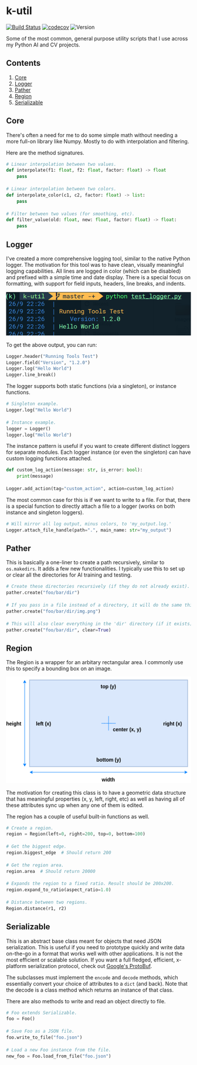 # k-util
[![Build Status](https://travis-ci.org/krinj/k-util.svg?branch=master)](https://travis-ci.org/krinj/k-util) [![codecov](https://codecov.io/gh/krinj/k-util/branch/master/graph/badge.svg)](https://codecov.io/gh/krinj/k-util) ![Version](https://img.shields.io/badge/version-0.1.10-333333.svg)

Some of the most common, general purpose utility scripts that I use across my Python AI and CV projects.



## Contents

1. [Core](#core)
2. [Logger](#logger)
3. [Pather](#pather)
4. [Region](#region)
5. [Serializable](#serializable)



## Core

There's often a need for me to do some simple math without needing a more full-on library like Numpy. Mostly to do with interpolation and filtering.

Here are the method signatures.

```python
# Linear interpolation between two values.
def interpolate(f1: float, f2: float, factor: float) -> float
    pass

# Linear interpolation between two colors.
def interpolate_color(c1, c2, factor: float) -> list:
    pass

# Filter between two values (for smoothing, etc).
def filter_value(old: float, new: float, factor: float) -> float:
    pass
```



## Logger

I've created a more comprehensive logging tool, similar to the native Python logger. The motivation for this tool was to have clean, visually meaningful logging capabilities. All lines are logged in color (which can be disabled) and prefixed with a simple time and date display. There is a special focus on formatting, with support for field inputs, headers, line breaks, and indents.

![logger_example](images/logger_example.png)

To get the above output, you can run:

```python
Logger.header("Running Tools Test")
Logger.field("Version", "1.2.0")
Logger.log("Hello World")
Logger.line_break()
```

The logger supports both static functions (via a singleton), or instance functions.

```python
# Singleton example.
Logger.log("Hello World")

# Instance example.
logger = Logger()
logger.log("Hello World")
```

The instance pattern is useful if you want to create different distinct loggers for separate modules. Each logger instance (or even the singleton) can have custom logging functions attached.

```python
def custom_log_action(message: str, is_error: bool):
	print(message)

Logger.add_action(tag="custom_action", action=custom_log_action)
```

The most common case for this is if we want to write to a file. For that, there is a special function to directly attach a file to a logger (works on both instance and singleton loggers).

```python
# Will mirror all log output, minus colors, to 'my_output.log.'
Logger.attach_file_handle(path=".", main_name: str="my_output")
```



## Pather

This is basically a one-liner to create a path recursively, similar to `os.makedirs`. It adds a few new functionalities. I typically use this to set up or clear all the directories for AI training and testing.

```python
# Create these directories recursively (if they do not already exist).
pather.create("foo/bar/dir")

# If you pass in a file instead of a directory, it will do the same thing.
pather.create("foo/bar/dir/img.png")

# This will also clear everything in the 'dir' directory (if it exists).
pather.create("foo/bar/dir", clear=True)
```



## Region

The Region is a wrapper for an arbitary rectangular area. I commonly use this to specify a bounding box on an image.

![region_diagram](images/region_diagram.png)

The motivation for creating this class is to have a geometric data structure that has meaningful properties (x, y, left, right, etc) as well as having all of these attributes sync up when any one of them is edited.

The region has a couple of useful built-in functions as well.

```python
# Create a region.
region = Region(left=0, right=200, top=0, bottom=100)

# Get the biggest edge.
region.biggest_edge  # Should return 200

# Get the region area.
region.area  # Should return 20000

# Expands the region to a fixed ratio. Result should be 200x200.
region.expand_to_ratio(aspect_ratio=1.0)

# Distance between two regions.
Region.distance(r1, r2)
```



## Serializable

This is an abstract base class meant for objects that need JSON serialization. This is useful if you need to prototype quickly and write data on-the-go in a format that works well with other applications. It is not the most efficient or scalable solution. If you want a full fledged, efficient, x-platform serialization protocol, check out [Google's ProtoBuf](https://developers.google.com/protocol-buffers/).

The subclasses must implement the `encode` and `decode` methods, which essentially convert your choice of attributes to a `dict` (and back). Note that the decode is a class method which returns an instance of that class.

There are also methods to write and read an object directly to file.

```python
# Foo extends Serializable.
foo = Foo()

# Save Foo as a JSON file.
foo.write_to_file("foo.json")

# Load a new Foo instance from the file.
new_foo = Foo.load_from_file("foo.json")
```
